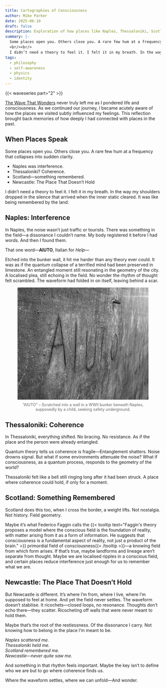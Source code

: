 ```yaml
---
title: Cartographies of Consciousness
author: Mike Parker
date: 2025-06-10
draft: false
description: Exploration of how places like Naples, Thessaloniki, Scotland, and Newcastle interact with consciousness, memory, and resonance.
summary: |-
  Some places open you. Others close you. A rare few hum at a frequency that collapses something ancient into sudden clarity.
  <br/><br/>
  I didn’t need a theory to feel it. I felt it in my breath. In the way my shoulders dropped in the silence that arrived when the inner static cleared. It was like being remembered by the land.
tags:
  - philosophy
  - self-awareness
  - physics
  - identity
---
```


{{< waveseries part="2" >}}

[The Wave That Wonders](/posts/the-wave-that-wonders) never truly left me as I pondered life and consciousness. As we continued our journey, I became acutely aware of how the places we visited subtly influenced my feelings. This reflection brought back memories of how deeply I had connected with places in the past.

## When Places Speak

Some places open you. Others close you. A rare few hum at a frequency that collapses into sudden clarity.

- Naples was interference.
- Thessaloniki? Coherence.
- Scotland—something remembered.
- Newcastle: The Place That Doesn’t Hold

I didn’t need a theory to feel it. I felt it in my breath. In the way my shoulders dropped in the silence that arrived when the inner static cleared. It was like being remembered by the land.

## Naples: Interference

In Naples, the noise wasn’t just traffic or tourists. There was something in the field—a dissonance I couldn’t name. My body registered it before I had words. And then I found them.

That one word—**AIUTO**, Italian for _Help_— 

Etched into the bunker wall, it hit me harder than any theory ever could. It was as if the quantum collapse of a terrified mind had been preserved in limestone. An entangled moment still resonating in the geometry of the city. A localised plea, still echoing in the field. No wonder the rhythm of thought felt scrambled. The waveform had folded in on itself, leaving behind a scar.

<figure style="text-align: center;">
  <img src="./aiuto.jpeg" alt="AIUTO” – Scratched into a wall in a WWII bunker beneath Naples, supposedly by a child, seeking safety underground." style="max-width: 100%; height: auto;" />
  <figcaption style="font-size: 0.9em; color: #666; margin-top: 0.5em;">
    “AIUTO” – Scratched into a wall in a WWII bunker beneath Naples, supposedly by a child, seeking safety underground.
  </figcaption>
</figure>

## Thessaloniki: Coherence

In Thessaloniki, everything shifted. No bracing. No resistance. As if the place and the person were already entangled.

Quantum theory tells us coherence is fragile—Entanglement shatters. Noise drowns signal. But what if some environments attenuate the noise? What if consciousness, as a quantum process, responds to the geometry of the world?

Thessaloniki felt like a bell still ringing long after it had been struck. A place where coherence could hold, if only for a moment.

## Scotland: Something Remembered

Scotland does this too, when I cross the border, a weight lifts. Not nostalgia. Not history. Field geometry. 

Maybe it’s what Federico Faggin calls the {{< tooltip text="Faggin's theory proposes a model where the conscious field is the foundation of reality, with matter arising from it as a form of information. He suggests that consciousness is a fundamental aspect of reality, not just a product of the brain." >}} primordial field of consciousness{{< /tooltip >}}—a knowing field from which form arises. If that’s true, maybe landforms and lineage aren’t separate from thought. Maybe we are localised ripples in a conscious field, and certain places reduce interference just enough for us to remember what we are.

## Newcastle: The Place That Doesn’t Hold

But Newcastle is different. It’s where I’m from, where I live, where I’m supposed to feel at home. And yet the field never settles. The waveform doesn’t stabilise. It ricochets—closed loops, no resonance. Thoughts don’t echo there—they scatter. Ricocheting off walls that were never meant to hold them.

Maybe that’s the root of the restlessness. Of the dissonance I carry. Not knowing how to belong in the place I’m meant to be.

_Naples scattered me._<br/>
_Thessaloniki held me._<br/>
_Scotland remembered me._<br/>
_Newcastle—never quite saw me._<br/>

And something in that rhythm feels important. Maybe the key isn’t to define who we are but to go where coherence finds us.

Where the waveform settles, where we can unfold—And wonder.